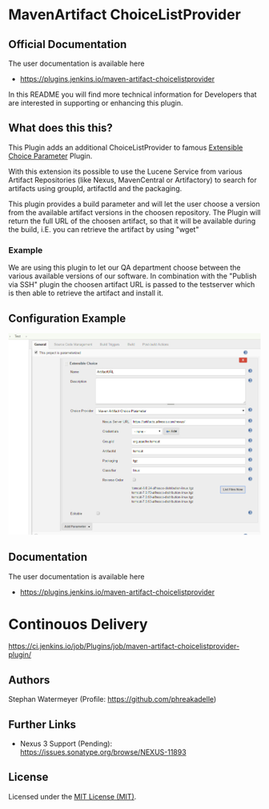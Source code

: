 # MavenArtifact ChoiceListProvider

## Official Documentation
The user documentation is available here
* https://plugins.jenkins.io/maven-artifact-choicelistprovider

In this README you will find more technical information for Developers that are interested in supporting or enhancing this plugin.

## What does this  this?
This Plugin adds an additional ChoiceListProvider to famous <a href="https://plugins.jenkins.io/extensible-choice-parameter">Extensible Choice Parameter</a> Plugin.

With this extension its possible to use the Lucene Service from various Artifact Repositories (like Nexus, MavenCentral or Artifactory) to search for artifacts using groupId, artifactId and the packaging.

This plugin provides a build parameter and will let the user choose a version from the available artifact versions in the choosen repository. The Plugin will return the full URL of the choosen artifact, so that it will be available during the build, i.E. you can retrieve the artifact by using "wget"

### Example
We are using this plugin to let our QA department choose between the various available versions of our software. In combination with the "Publish via SSH" plugin the choosen artifact URL is passed to the testserver which is then able to retrieve the artifact and install it.

## Configuration Example
![Alt text](/src/site/resources/project-config-1.jpg?raw=true "Example Project Configuration")

## Documentation
The user documentation is available here
* https://plugins.jenkins.io/maven-artifact-choicelistprovider

# Continouos Delivery
https://ci.jenkins.io/job/Plugins/job/maven-artifact-choicelistprovider-plugin/

## Authors
Stephan Watermeyer (Profile: https://github.com/phreakadelle)

## Further Links
* Nexus 3 Support (Pending): https://issues.sonatype.org/browse/NEXUS-11893

## License
Licensed under the [MIT License (MIT)](https://github.com/heremaps/buildrotator-plugin/blob/master/LICENSE).
